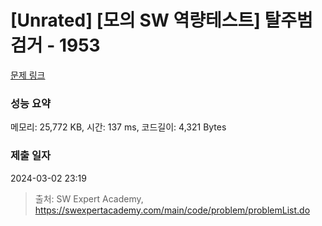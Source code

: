 # [Unrated] [모의 SW 역량테스트] 탈주범 검거 - 1953 

[문제 링크](https://swexpertacademy.com/main/code/problem/problemDetail.do?contestProbId=AV5PpLlKAQ4DFAUq) 

### 성능 요약

메모리: 25,772 KB, 시간: 137 ms, 코드길이: 4,321 Bytes

### 제출 일자

2024-03-02 23:19



> 출처: SW Expert Academy, https://swexpertacademy.com/main/code/problem/problemList.do